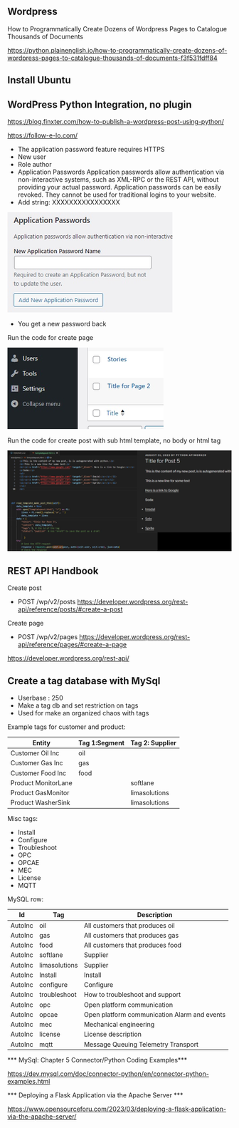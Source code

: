## Wordpress

How to Programmatically Create Dozens of Wordpress Pages to Catalogue Thousands of Documents

https://python.plainenglish.io/how-to-programmatically-create-dozens-of-wordpress-pages-to-catalogue-thousands-of-documents-f3f531fdff84

## Install Ubuntu

## WordPress Python Integration, no plugin

https://blog.finxter.com/how-to-publish-a-wordpress-post-using-python/

https://follow-e-lo.com/

* The application password feature requires HTTPS
* New user
* Role author
* Application Passwords
Application passwords allow authentication via non-interactive systems, such as XML-RPC or the REST API, without providing your actual password. Application passwords can be easily revoked. They cannot be used for traditional logins to your website. 
* Add string: XXXXXXXXXXXXXXXX


![Wp pass create](https://github.com/spawnmarvel/quickguides/blob/main/wordpress/images/apppass.jpg)

* You get a new password back

Run the code for create page

![Python page](https://github.com/spawnmarvel/quickguides/blob/main/wordpress/images/resultpage.jpg)

Run the code for create post with sub html template, no body or html tag

![With HTML template](https://github.com/spawnmarvel/quickguides/blob/main/wordpress/images/withtemplate.jpg)

## REST API Handbook


Create post
* POST /wp/v2/posts
https://developer.wordpress.org/rest-api/reference/posts/#create-a-post

Create page
* POST /wp/v2/pages
https://developer.wordpress.org/rest-api/reference/pages/#create-a-page



https://developer.wordpress.org/rest-api/

## Create a tag database with MySql

* Userbase : 250
* Make a tag db and set restriction on tags
* Used for make an organized chaos with tags

Example tags for customer and product:

| Entity              | Tag 1:Segment |  Tag 2: Supplier |
| -------------       | ------------- | -------------    |
| Customer Oil Inc    | oil           |                  |
| Customer Gas Inc    | gas           |                  |
| Customer Food Inc   | food          |                  |
| Product MonitorLane |               | softlane         | 
| Product GasMonitor  |               | limasolutions    |
| Product WasherSink  |               | limasolutions    |

Misc tags:

* Install
* Configure
* Troubleshoot
* OPC
* OPCAE
* MEC
* License
* MQTT

MySQL row:

| Id       |  Tag           | Description  |
| -------- | -------------  | ------------ |
| AutoInc  | oil            | All customers that produces oil  |
| AutoInc  | gas            | All customers that produces gas  |
| AutoInc  | food           | All customers that produces food |
| AutoInc  | softlane       | Supplier  |
| AutoInc  | limasolutions  | Supplier  |
| AutoInc  | Install        | Install   |
| AutoInc  | configure      | Configure |
| AutoInc  | troubleshoot   | How to troubleshoot and support   |
| AutoInc  | opc            | Open platform communication       |
| AutoInc  | opcae          | Open platform communication Alarm  and events |
| AutoInc  | mec            | Mechanical engineering   |
| AutoInc  | license        | License description   |
| AutoInc  | mqtt           | Message Queuing Telemetry Transport   |






*** MySql: Chapter 5 Connector/Python Coding Examples***

https://dev.mysql.com/doc/connector-python/en/connector-python-examples.html


*** Deploying a Flask Application via the Apache Server ***

https://www.opensourceforu.com/2023/03/deploying-a-flask-application-via-the-apache-server/